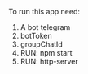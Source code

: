 To run this app need:
1. A bot telegram
2. botToken
3. groupChatId
4. RUN: npm start
5. RUN: http-server